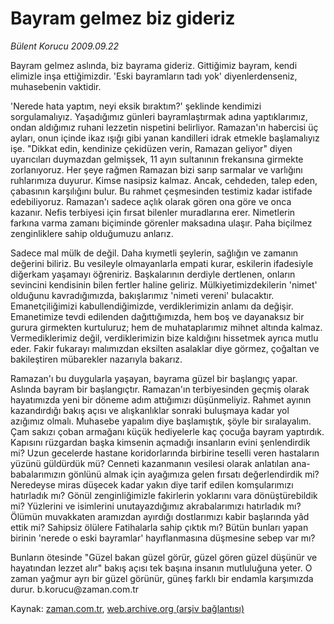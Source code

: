 # Bayram gelmez biz gideriz

*Bülent Korucu 2009.09.22*

<tr><td class="metin" colspan="2" style="padding-top: 20px; padding-left: 5px; padding-right: 10px;">Bayram gelmez aslında, biz bayrama gideriz. Gittiğimiz bayram, kendi elimizle inşa ettiğimizdir. 'Eski bayramların tadı yok' diyenlerdenseniz, muhasebenin vaktidir.</td></tr><tr><td class="metin" colspan="2" style="padding-top: 20px; padding-left: 5px; padding-right: 10px;"><p> 'Nerede hata yaptım, neyi eksik bıraktım?' şeklinde kendimizi sorgulamalıyız. Yaşadığımız günleri bayramlaştırmak adına yaptıklarımız, ondan aldığımız ruhani lezzetin nispetini belirliyor. Ramazan'ın habercisi üç ayları, onun içinde ikaz ışığı gibi yanan kandilleri idrak etmekle başlamalıyız işe. "Dikkat edin, kendinize çekidüzen verin, Ramazan geliyor" diyen uyarıcıları duymazdan gelmişsek, 11 ayın sultanının frekansına girmekte zorlanıyoruz. Her şeye rağmen Ramazan bizi sarıp sarmalar ve varlığını ruhlarımıza duyurur. Kimse nasipsiz kalmaz. Ancak, cehdeden, talep eden, çabasının karşılığını bulur. Bu rahmet çeşmesinden testimiz kadar istifade edebiliyoruz. Ramazan'ı sadece açlık olarak gören ona göre ve onca kazanır. Nefis terbiyesi için fırsat bilenler muradlarına erer. Nimetlerin farkına varma zamanı biçiminde görenler maksadına ulaşır. Paha biçilmez zenginliklere sahip olduğumuzu anlarız. 
<p> Sadece mal mülk de değil. Daha kıymetli şeylerin, sağlığın ve zamanın değerini biliriz. Bu vesileyle olmayanlarla empati kurar, eskilerin ifadesiyle diğerkam yaşamayı öğreniriz. Başkalarının derdiyle dertlenen, onların sevincini kendisinin bilen fertler haline geliriz. Mülkiyetimizdekilerin 'nimet' olduğunu kavradığımızda, bakışlarımız 'nimeti vereni' bulacaktır. Emanetçiliğimizi kabullendiğimizde, verdiklerimizin anlamı da değişir. Emanetimize tevdi edilenden dağıttığımızda, hem boş ve dayanaksız bir gurura girmekten kurtuluruz; hem de muhataplarımız mihnet altında kalmaz. Vermediklerimiz değil, verdiklerimizin bize kaldığını hissetmek ayrıca mutlu eder. Fakir fukarayı malımızdan eksilten asalaklar diye görmez, çoğaltan ve bakileştiren mübarekler nazarıyla bakarız.
<p>Ramazan'ı bu duygularla yaşayan, bayrama güzel bir başlangıç yapar. Aslında bayram bir başlangıçtır. Ramazan'ın terbiyesinden geçmiş olarak hayatımızda yeni bir döneme adım attığımızı düşünmeliyiz. Rahmet ayının kazandırdığı bakış açısı ve alışkanlıklar sonraki buluşmaya kadar yol azığımız olmalı. Muhasebe yapalım diye başlamıştık, şöyle bir sıralayalım. Çam sakızı çoban armağanı küçük hediyelerle kaç çocuğa bayram yaptırdık. Kapısını rüzgardan başka kimsenin açmadığı insanların evini şenlendirdik mi? Uzun gecelerde hastane koridorlarında birbirine teselli veren hastaların yüzünü güldürdük mü? Cenneti kazanmanın vesilesi olarak anlatılan ana-babalarımızın gönlünü almak için ayağımıza gelen fırsatı değerlendirdik mi? Neredeyse miras düşecek kadar yakın diye tarif edilen komşularımızı hatırladık mı? Gönül zenginliğimizle fakirlerin yoklarını vara dönüştürebildik mi? Yüzlerini ve isimlerini unutayazdığımız akrabalarımızı hatırladık mı? Ölümün muvakkaten aramızdan ayırdığı dostlarımızı kabir başlarında yâd ettik mi? Sahipsiz ölülere Fatihalarla sahip çıktık mı? Bütün bunları yapan birinin 'nerede o eski bayramlar' hayıflanmasına düşmesine sebep var mı?
<p>Bunların ötesinde "Güzel bakan güzel görür, güzel gören güzel düşünür ve hayatından lezzet alır" bakış açısı tek başına insanın mutluluğuna yeter. O zaman yağmur ayrı bir güzel görünür, güneş farklı bir endamla karşımızda durur. b.korucu@zaman.com.tr<br/></p></p></p></p></td></tr>

Kaynak: [zaman.com.tr](http://zaman.com.tr/yazar.do?yazino=894847), [web.archive.org (arşiv bağlantısı)](http://web.archive.org/web/20091010021750/http://www.zaman.com.tr:80/yazar.do?yazino=894847)
